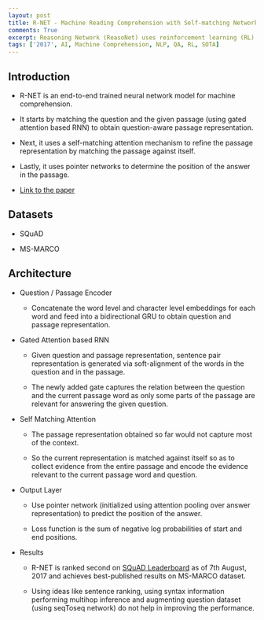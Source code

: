 ```yaml
---
layout: post
title: R-NET - Machine Reading Comprehension with Self-matching Networks
comments: True
excerpt: Reasoning Network (ReasoNet) uses reinforcement learning (RL) to decide how many times a document should be read.
tags: ['2017', AI, Machine Comprehension, NLP, QA, RL, SOTA]
---
```


## Introduction

* R-NET is an end-to-end trained neural network model for machine comprehension.

* It starts by matching the question and the given passage (using gated attention based RNN) to obtain question-aware passage representation.

* Next, it uses a self-matching attention mechanism to refine the passage representation by matching the passage against itself.

* Lastly, it uses pointer networks to determine the position of the answer in the passage.

* [Link to the paper](https://www.microsoft.com/en-us/research/publication/mrc/)

## Datasets

* SQuAD

* MS-MARCO

## Architecture

* Question / Passage Encoder
    
    * Concatenate the word level and character level embeddings for each word and feed into a bidirectional GRU to obtain question and passage representation.

* Gated Attention based RNN

    * Given question and passage representation, sentence pair representation is generated via soft-alignment of the words in the question and in the passage.

    * The newly added gate captures the relation between the question and the current passage word as only some parts of the passage are relevant for answering the given question.

* Self Matching Attention

    * The passage representation obtained so far would not capture most of the context.

    * So the current representation is matched against itself so as to collect evidence from the entire passage and encode the evidence relevant to the current passage word and question.

* Output Layer

    * Use pointer network (initialized using attention pooling over answer representation) to predict the position of the answer.

    * Loss function is the sum of negative log probabilities of start and end positions.

* Results
    
    * R-NET is ranked second on [SQuAD Leaderboard](https://rajpurkar.github.io/SQuAD-explorer/) as of 7th August, 2017 and achieves best-published results on MS-MARCO dataset.

    * Using ideas like sentence ranking, using syntax information performing multihop inference and augmenting question dataset (using seqToseq network) do not help in improving the performance.